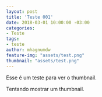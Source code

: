 ```yaml
---
layout: post
title: 'Teste 001'
date: 2018-03-01 10:00:00 -03:00
categories:
- Teste
tags:
- teste
author: mhagnumdw
feature-img: "assets/test.png"
thumbnail: "assets/test.png"
---
```


Esse é um teste para ver o thumbnail.

<!--more-->

Tentando mostrar um thumbnail.